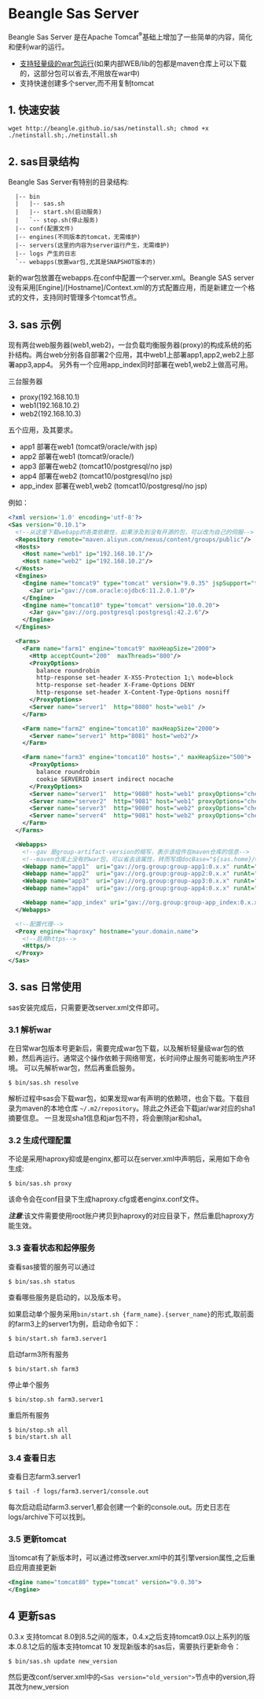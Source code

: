 # Beangle Sas Server
Beangle Sas Server 是在Apache Tomcat<sup>®</sup>基础上增加了一些简单的内容，简化和便利war的运行。

* [支持轻量级的war包运行](/docs/sas/lightwar.html)(如果内部WEB/lib的包都是maven仓库上可以下载的，这部分包可以省去,不用放在war中)
* 支持快速创建多个server,而不用复制tomcat

## 1. 快速安装

```shell
wget http://beangle.github.io/sas/netinstall.sh; chmod +x ./netinstall.sh;./netinstall.sh
```

## 2. sas目录结构

Beangle Sas Server有特别的目录结构:
```
  |-- bin
  |   |-- sas.sh
  |   |-- start.sh(启动服务)
  |   `-- stop.sh(停止服务)
  |-- conf(配置文件)
  |-- engines(不同版本的tomcat，无需维护)
  |-- servers(这里的内容为server运行产生，无需维护)
  |-- logs 产生的日志
  `-- webapps(放置war包,尤其是SNAPSHOT版本的)
```

新的war包放置在webapps.在conf中配置一个server.xml。Beangle SAS server没有采用[Engine]/[Hostname]/Context.xml的方式配置应用，而是新建立一个格式的文件，支持同时管理多个tomcat节点。

## 3. sas 示例
现有两台web服务器(web1,web2)，一台负载均衡服务器(proxy)的构成系统的拓扑结构。两台web分别各自部署2个应用，其中web1上部署app1,app2,web2上部署app3,app4。
另外有一个应用app_index同时部署在web1,web2上做高可用。

三台服务器

* proxy(192.168.10.1)
* web1(192.168.10.2)
* web2(192.168.10.3)

五个应用，及其要求。

* app1 部署在web1 (tomcat9/oracle/with jsp)
* app2 部署在web1 (tomcat9/oracle/)
* app3 部署在web2 (tomcat10/postgresql/no jsp)
* app4 部署在web2 (tomcat10/postgresql/no jsp)
* app_index 部署在web1,web2 (tomcat10/postgresql/no jsp)

例如：

```xml
<?xml version='1.0' encoding='utf-8'?>
<Sas version="0.10.1">
  <!--从这里下载webapp的各类依赖性，如果涉及到没有开源的包，可以改为自己的伺服-->
  <Repository remote="maven.aliyun.com/nexus/content/groups/public"/>
  <Hosts>
    <Host name="web1" ip="192.168.10.1"/>
    <Host name="web2" ip="192.168.10.2"/>
  </Hosts>
  <Engines>
    <Engine name="tomcat9" type="tomcat" version="9.0.35" jspSupport="true">
      <Jar uri="gav://com.oracle:ojdbc6:11.2.0.1.0"/>
    </Engine>
    <Engine name="tomcat10" type="tomcat" version="10.0.20">
      <Jar gav="gav://org.postgresql:postgresql:42.2.6"/>
    </Engine>
  </Engines>

  <Farms>
    <Farm name="farm1" engine="tomcat9" maxHeapSize="2000">
      <Http acceptCount="200"  maxThreads="800"/>
      <ProxyOptions>
        balance roundrobin
        http-response set-header X-XSS-Protection 1;\ mode=block
        http-response set-header X-Frame-Options DENY
        http-response set-header X-Content-Type-Options nosniff
      </ProxyOptions>
      <Server name="server1"  http="8080" host="web1" />
    </Farm>

    <Farm name="farm2" engine="tomcat10" maxHeapSize="2000">
      <Server name="server1" http="8081" host="web2"/>
    </Farm>

    <Farm name="farm3" engine="tomcat10" hosts="," maxHeapSize="500">
      <ProxyOptions>
        balance roundrobin
        cookie SERVERID insert indirect nocache
      </ProxyOptions>
      <Server name="server1"  http="9080" host="web1" proxyOptions="check cookie s1"/>
      <Server name="server2"  http="9081" host="web1" proxyOptions="check cookie s2"/>
      <Server name="server3"  http="9080" host="web2" proxyOptions="check cookie s3"/>
      <Server name="server4"  http="9081" host="web2" proxyOptions="check cookie s4"/>
    </Farm>
  </Farms>

  <Webapps>
    <!--gav 是group-artifact-version的缩写，表示该组件在maven仓库的信息-->
    <!--maven仓库上没有的war包，可以省去该属性，转而写成docBase="${sas.home}/webapps/app1.war"-->
    <Webapp name="app1"  uri="gav://org.group:group-app1:0.x.x" runAt="group1" path="/app1" />
    <Webapp name="app2"  uri="gav://org.group:group-app2:0.x.x" runAt="group1" path="/app2"/>
    <Webapp name="app3"  uri="gav://org.group:group-app3:0.x.x" runAt="farm2" path="/app3"/>
    <Webapp name="app4"  uri="gav://org.group:group-app4:0.x.x" runAt="farm2" path="/app4"/>

    <Webapp name="app_index" uri="gav://org.group:group-app_index:0.x.x"/>
  </Webapps>

  <!--配置代理-->
  <Proxy engine="haproxy" hostname="your.domain.name">
    <!--启用https-->
    <Https/>
  </Proxy>
</Sas>
```

## 3. sas 日常使用

sas安装完成后，只需要更改server.xml文件即可。

### 3.1 解析war

在日常war包版本号更新后，需要完成war包下载，以及解析轻量级war包的依赖，然后再运行。通常这个操作依赖于网络带宽，长时间停止服务可能影响生产环境。
可以先解析war包，然后再重启服务。

```shell
$ bin/sas.sh resolve
```

解析过程中sas会下载war包，如果发现war有声明的依赖项，也会下载。下载目录为maven的本地仓库 `~/.m2/repository`。除此之外还会下载jar/war对应的sha1摘要信息。
一旦发现sha1信息和jar包不符，将会删除jar和sha1。

### 3.2 生成代理配置

不论是采用haproxy抑或是enginx,都可以在server.xml中声明后，采用如下命令生成:
```shell
$ bin/sas.sh proxy
```

该命令会在conf目录下生成haproxy.cfg或者enginx.conf文件。

***注意***:该文件需要使用root账户拷贝到haproxy的对应目录下，然后重启haproxy方能生效。

### 3.3 查看状态和起停服务

查看sas接管的服务可以通过

```shell
$ bin/sas.sh status
```

查看哪些服务是启动的，以及版本号。

如果启动单个服务采用`bin/start.sh {farm_name}.{server_name}`的形式,取前面的farm3上的server1为例，启动命令如下：
```shell
$ bin/start.sh farm3.server1
```

启动farm3所有服务
```shell
$ bin/start.sh farm3
```

停止单个服务
```shell
$ bin/stop.sh farm3.server1
```

重启所有服务
```shell
$ bin/stop.sh all
$ bin/start.sh all
```

### 3.4 查看日志

查看日志farm3.server1
```shell
$ tail -f logs/farm3.server1/console.out
```
每次启动启动farm3.server1,都会创建一个新的console.out。历史日志在logs/archive下可以找到。

### 3.5 更新tomcat

当tomcat有了新版本时，可以通过修改server.xml中的其引擎version属性,之后重启应用直接更新
```xml
<Engine name="tomcat80" type="tomcat" version="9.0.30">
</Engine>
```

## 4 更新sas

0.3.x 支持tomcat 8.0到8.5之间的版本，0.4.x之后支持tomcat9.0以上系列的版本.0.8.1之后的版本支持tomcat 10
发现新版本的sas后，需要执行更新命令：
```shell
$ bin/sas.sh update new_version
```
然后更改conf/server.xml中的`<Sas version="old_version">`节点中的version,将其改为new_version

